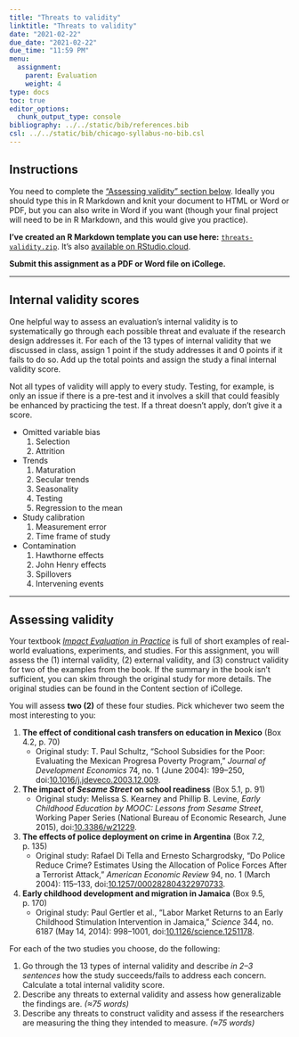 ```yaml
---
title: "Threats to validity"
linktitle: "Threats to validity"
date: "2021-02-22"
due_date: "2021-02-22"
due_time: "11:59 PM"
menu:
  assignment:
    parent: Evaluation
    weight: 4
type: docs
toc: true
editor_options: 
  chunk_output_type: console
bibliography: ../../static/bib/references.bib
csl: ../../static/bib/chicago-syllabus-no-bib.csl
---
```


## Instructions

You need to complete the [“Assessing validity” section below](/assignment/04-eval-threats/#assessing-validity-1). Ideally you should type this in R Markdown and knit your document to HTML or Word or PDF, but you can also write in Word if you want (though your final project will need to be in R Markdown, and this would give you practice).

**I’ve created an R Markdown template you can use here:** [<i class="fas fa-file-archive"></i> `threats-validity.zip`](/projects/threats-validity.zip). It’s also [available on RStudio.cloud](https://rstudio.cloud/spaces/112607/project/2062900).

**Submit this assignment as a PDF or Word file on iCollege.**

------------------------------------------------------------------------

## Internal validity scores

One helpful way to assess an evaluation’s internal validity is to systematically go through each possible threat and evaluate if the research design addresses it. For each of the 13 types of internal validity that we discussed in class, assign 1 point if the study addresses it and 0 points if it fails to do so. Add up the total points and assign the study a final internal validity score.

Not all types of validity will apply to every study. Testing, for example, is only an issue if there is a pre-test and it involves a skill that could feasibly be enhanced by practicing the test. If a threat doesn’t apply, don’t give it a score.

-   Omitted variable bias
    1.  Selection
    2.  Attrition
-   Trends
    1.  Maturation
    2.  Secular trends
    3.  Seasonality
    4.  Testing
    5.  Regression to the mean
-   Study calibration
    1.  Measurement error
    2.  Time frame of study
-   Contamination
    1.  Hawthorne effects
    2.  John Henry effects
    3.  Spillovers
    4.  Intervening events

------------------------------------------------------------------------

## Assessing validity

Your textbook [*Impact Evaluation in Practice*](https://openknowledge.worldbank.org/handle/10986/25030) is full of short examples of real-world evaluations, experiments, and studies. For this assignment, you will assess the (1) internal validity, (2) external validity, and (3) construct validity for two of the examples from the book. If the summary in the book isn’t sufficient, you can skim through the original study for more details. The original studies can be found in the Content section of iCollege.

You will assess **two (2)** of these four studies. Pick whichever two seem the most interesting to you:

1.  **The effect of conditional cash transfers on education in Mexico** (Box 4.2, p. 70)
    -   Original study: T. Paul Schultz, “School Subsidies for the Poor: Evaluating the Mexican Progresa Poverty Program,” *Journal of Development Economics* 74, no. 1 (June 2004): 199–250, doi:[10.1016/j.jdeveco.2003.12.009](https://doi.org/10.1016/j.jdeveco.2003.12.009).
2.  **The impact of *Sesame Street* on school readiness** (Box 5.1, p. 91)
    -   Original study: Melissa S. Kearney and Phillip B. Levine, *Early Childhood Education by MOOC: Lessons from *Sesame Street**, Working Paper Series (National Bureau of Economic Research, June 2015), doi:[10.3386/w21229](https://doi.org/10.3386/w21229).
3.  **The effects of police deployment on crime in Argentina** (Box 7.2, p. 135)
    -   Original study: Rafael Di Tella and Ernesto Schargrodsky, “Do Police Reduce Crime? Estimates Using the Allocation of Police Forces After a Terrorist Attack,” *American Economic Review* 94, no. 1 (March 2004): 115–133, doi:[10.1257/000282804322970733](https://doi.org/10.1257/000282804322970733).
4.  **Early childhood development and migration in Jamaica** (Box 9.5, p. 170)
    -   Original study: Paul Gertler et al., “Labor Market Returns to an Early Childhood Stimulation Intervention in Jamaica,” *Science* 344, no. 6187 (May 14, 2014): 998–1001, doi:[10.1126/science.1251178](https://doi.org/10.1126/science.1251178).

For each of the two studies you choose, do the following:

1.  Go through the 13 types of internal validity and describe *in 2–3 sentences* how the study succeeds/fails to address each concern. Calculate a total internal validity score.
2.  Describe any threats to external validity and assess how generalizable the findings are. *(≈75 words)*
3.  Describe any threats to construct validity and assess if the researchers are measuring the thing they intended to measure. *(≈75 words)*
